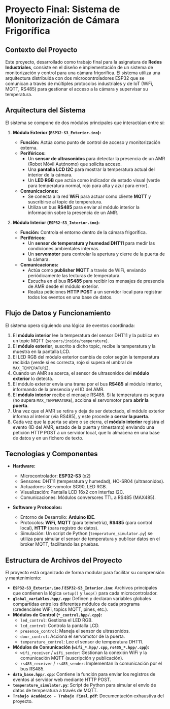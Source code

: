 # Proyecto Final: Sistema de Monitorización de Cámara Frigorífica

## Contexto del Proyecto

Este proyecto, desarrollado como trabajo final para la asignatura de **Redes Industriales**, consiste en el diseño e implementación de un sistema de monitorización y control para una cámara frigorífica. El sistema utiliza una arquitectura distribuida con dos microcontroladores ESP32 que se comunican a través de múltiples protocolos industriales y de IoT (WiFi, MQTT, RS485) para gestionar el acceso a la cámara y supervisar su temperatura.

## Arquitectura del Sistema

El sistema se compone de dos módulos principales que interactúan entre sí:

1.  **Módulo Exterior (`ESP32-S3_Exterior.ino`):**
    * **Función:** Actúa como punto de control de acceso y monitorización externa.
    * **Periféricos:**
        * Un **sensor de ultrasonidos** para detectar la presencia de un AMR (Robot Móvil Autónomo) que solicita acceso.
        * Una **pantalla LCD I2C** para mostrar la temperatura actual del interior de la cámara.
        * Un **LED RGB** que actúa como indicador de estado visual (verde para temperatura normal, rojo para alta y azul para error).
    * **Comunicaciones:**
        * Se conecta a la red **WiFi** para actuar como cliente **MQTT** y suscribirse al topic de temperatura.
        * Utiliza un bus **RS485** para enviar al módulo interior la información sobre la presencia de un AMR.

2.  **Módulo Interior (`ESP32-S3_Interior.ino`):**
    * **Función:** Controla el entorno dentro de la cámara frigorífica.
    * **Periféricos:**
        * Un **sensor de temperatura y humedad DHT11** para medir las condiciones ambientales internas.
        * Un **servomotor** para controlar la apertura y cierre de la puerta de la cámara.
    * **Comunicaciones:**
        * Actúa como **publisher MQTT** a través de WiFi, enviando periódicamente las lecturas de temperatura.
        * Escucha en el bus **RS485** para recibir los mensajes de presencia de AMR desde el módulo exterior.
        * Realiza peticiones **HTTP POST** a un servidor local para registrar todos los eventos en una base de datos.

## Flujo de Datos y Funcionamiento

El sistema opera siguiendo una lógica de eventos coordinada:

1.  El **módulo interior** lee la temperatura del sensor DHT11 y la publica en un topic MQTT (`sensors/inside/temperature`).
2.  El **módulo exterior**, suscrito a dicho topic, recibe la temperatura y la muestra en la pantalla LCD.
3.  El LED RGB del módulo exterior cambia de color según la temperatura recibida (verde si es correcta, rojo si supera el umbral de `MAX_TEMPERATURE`).
4.  Cuando un AMR se acerca, el sensor de ultrasonidos del **módulo exterior** lo detecta.
5.  El módulo exterior envía una trama por el bus **RS485** al módulo interior, informando de la presencia y el ID del AMR.
6.  El **módulo interior** recibe el mensaje RS485. Si la temperatura es segura (no supera `MAX_TEMPERATURE`), acciona el servomotor para **abrir la puerta**.
7.  Una vez que el AMR se retira y deja de ser detectado, el módulo exterior informa al interior (vía RS485), y este procede a **cerrar la puerta**.
8.  Cada vez que la puerta se abre o se cierra, el **módulo interior** registra el evento (ID del AMR, estado de la puerta y timestamp) enviando una petición HTTP POST a un servidor local, que lo almacena en una base de datos y en un fichero de texto.

## Tecnologías y Componentes

* **Hardware:**
    * Microcontrolador: **ESP32-S3** (x2)
    * Sensores: DHT11 (temperatura y humedad), HC-SR04 (ultrasonidos).
    * Actuadores: Servomotor SG90, LED RGB.
    * Visualización: Pantalla LCD 16x2 con interfaz I2C.
    * Comunicaciones: Módulos conversores TTL a RS485 (MAX485).

* **Software y Protocolos:**
    * Entorno de Desarrollo: **Arduino IDE**.
    * Protocolos: **WiFi**, **MQTT** (para telemetría), **RS485** (para control local), **HTTP** (para registro de datos).
    * Simulación: Un script de Python (`temperature_simulator.py`) se utiliza para simular el sensor de temperatura y publicar datos en el broker MQTT, facilitando las pruebas.

## Estructura de Archivos del Proyecto

El proyecto está organizado de forma modular para facilitar su comprensión y mantenimiento:

* **`ESP32-S3_Exterior.ino` / `ESP32-S3_Interior.ino`**: Archivos principales que contienen la lógica `setup()` y `loop()` para cada microcontrolador.
* **`global_variables.hpp/.cpp`**: Definen y declaran variables globales compartidas entre los diferentes módulos de cada programa (credenciales WiFi, topics MQTT, pines, etc.).
* **Módulos de Control (`*_control.hpp/.cpp`):**
    * `led_control`: Gestiona el LED RGB.
    * `lcd_control`: Controla la pantalla LCD.
    * `presence_control`: Maneja el sensor de ultrasonidos.
    * `door_control`: Acciona el servomotor de la puerta.
    * `temperature_control`: Lee el sensor de temperatura DHT11.
* **Módulos de Comunicación (`wifi_*.hpp/.cpp`, `rs485_*.hpp/.cpp`):**
    * `wifi_receiver` / `wifi_sender`: Gestionan la conexión WiFi y la comunicación MQTT (suscripción y publicación).
    * `rs485_receiver` / `rs485_sender`: Implementan la comunicación por el bus RS485.
* **`data_base.hpp/.cpp`**: Contiene la función para enviar los registros de eventos al servidor web mediante HTTP POST.
* **`temperature_simulator.py`**: Script de Python para simular el envío de datos de temperatura a través de MQTT.
* **`Trabajo Académico - Trabajo Final.pdf`**: Documentación exhaustiva del proyecto.
